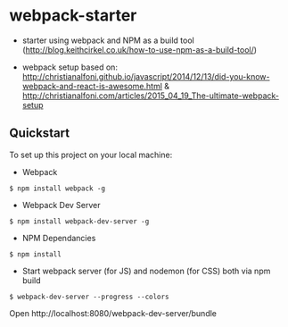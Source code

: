 # webpack-starter

- starter using webpack and NPM as a build tool (http://blog.keithcirkel.co.uk/how-to-use-npm-as-a-build-tool/)

- webpack setup based on: http://christianalfoni.github.io/javascript/2014/12/13/did-you-know-webpack-and-react-is-awesome.html & http://christianalfoni.com/articles/2015_04_19_The-ultimate-webpack-setup

## Quickstart
To set up this project on your local machine:

- Webpack
```
$ npm install webpack -g
```

- Webpack Dev Server
```
$ npm install webpack-dev-server -g
```

- NPM Dependancies
```
$ npm install
```

- Start webpack server (for JS) and nodemon (for CSS) both via npm build 
```
$ webpack-dev-server --progress --colors
```

Open http://localhost:8080/webpack-dev-server/bundle